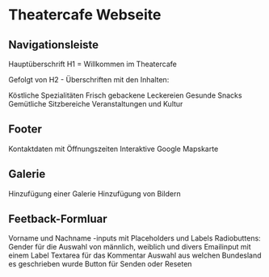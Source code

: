 # Theatercafe Webseite

## Navigationsleiste

Hauptüberschrift H1 = Willkommen im Theatercafe

Gefolgt von H2 - Überschriften mit den Inhalten:

Köstliche Spezialitäten
Frisch gebackene Leckereien
Gesunde Snacks
Gemütliche Sitzbereiche
Veranstaltungen und Kultur

## Footer

Kontaktdaten mit Öffnungszeiten
Interaktive Google Mapskarte

## Galerie

Hinzufügung einer Galerie
Hinzufügung von Bildern

## Feetback-Formluar

Vorname und Nachname -inputs mit Placeholders und Labels
Radiobuttens: Gender für die Auswahl von männlich, weiblich und divers
Emailinput mit einem Label
Textarea für das Kommentar
Auswahl aus welchen Bundesland es geschrieben wurde
Button für Senden oder Reseten
